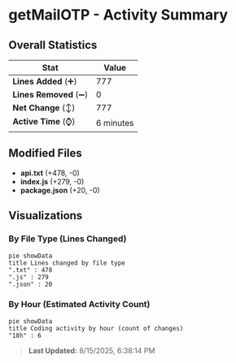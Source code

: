 # getMailOTP - Activity Summary 

## Overall Statistics

| Stat                   | Value                                                             |
| ---------------------- | ----------------------------------------------------------------- |
| **Lines Added** (➕)   | 777                                          |
| **Lines Removed** (➖) | 0                                        |
| **Net Change** (↕)    | 777                |
| **Active Time** (⌚)   | 6 minutes |


## Modified Files
- **api.txt** (+478, -0)
- **index.js** (+279, -0)
- **package.json** (+20, -0)

## Visualizations

### By File Type (Lines Changed)

```mermaid
pie showData
title Lines changed by file type
".txt" : 478
".js" : 279
".json" : 20
```

### By Hour (Estimated Activity Count)

```mermaid
pie showData
title Coding activity by hour (count of changes)
"18h" : 6
```


> **Last Updated:** 8/15/2025, 6:38:14 PM